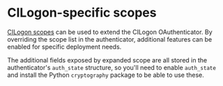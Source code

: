 # CILogon-specific scopes

[CILogon scopes](http://www.cilogon.org/oidc) can
be used to extend the CILogon OAuthenticator. By overriding the scope
list in the authenticator, additional features can be enabled for
specific deployment needs.

The additional fields exposed by expanded scope are all stored in the
authenticator's `auth_state` structure, so you'll need to enable
`auth_state` and install the Python `cryptography` package to be able to
use these.
